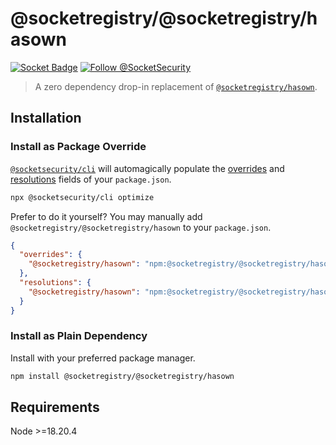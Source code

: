 # @socketregistry/@socketregistry/hasown

[![Socket Badge](https://socket.dev/api/badge/npm/package/@socketregistry/@socketregistry/hasown)](https://socket.dev/npm/package/@socketregistry/@socketregistry/hasown)
[![Follow @SocketSecurity](https://img.shields.io/twitter/follow/SocketSecurity?style=social)](https://twitter.com/SocketSecurity)

> A zero dependency drop-in replacement of
> [`@socketregistry/hasown`](https://www.npmjs.com/package/@socketregistry/hasown).

## Installation

### Install as Package Override

[`@socketsecurity/cli`](https://www.npmjs.com/package/@socketsecurity/cli) will
automagically populate the
[overrides](https://docs.npmjs.com/cli/v9/configuring-npm/package-json#overrides)
and [resolutions](https://yarnpkg.com/configuration/manifest#resolutions) fields
of your `package.json`.

```sh
npx @socketsecurity/cli optimize
```

Prefer to do it yourself? You may manually add
`@socketregistry/@socketregistry/hasown` to your `package.json`.

```json
{
  "overrides": {
    "@socketregistry/hasown": "npm:@socketregistry/@socketregistry/hasown@^1"
  },
  "resolutions": {
    "@socketregistry/hasown": "npm:@socketregistry/@socketregistry/hasown@^1"
  }
}
```

### Install as Plain Dependency

Install with your preferred package manager.

```sh
npm install @socketregistry/@socketregistry/hasown
```

## Requirements

Node &gt;=18.20.4
